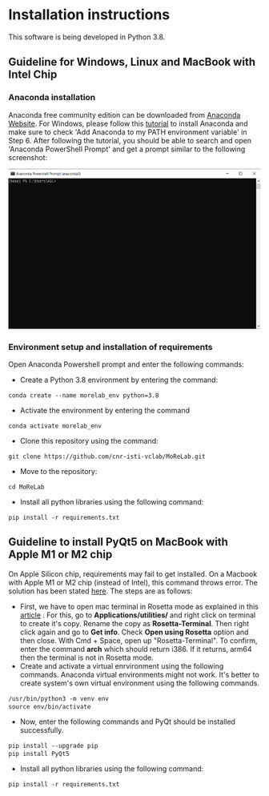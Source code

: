 # Installation instructions
This software is being developed in Python 3.8.

## Guideline for Windows, Linux and MacBook with Intel Chip

### Anaconda installation
Anaconda free community edition can be downloaded from [Anaconda Website](https://www.anaconda.com/products/distribution). For Windows, please follow this [tutorial](https://www.datacamp.com/tutorial/installing-anaconda-windows) to install Anaconda and make sure to check 'Add Anaconda to my PATH environment variable' in Step 6. After following the tutorial, you should be able to search and open 'Anaconda PowerShell Prompt' and get a prompt similar to the following screenshot:
<p align="center">
  <img width="550" height="320" src="https://github.com/cnr-isti-vclab/MoReLab/blob/main/readme_images/prompt_screenshot.png">
</p>

### Environment setup and installation of requirements
Open Anaconda Powershell prompt and enter the following commands:

- Create a Python 3.8 environment by entering the command:
~~~
conda create --name morelab_env python=3.8
~~~

- Activate the environment by entering the command
~~~
conda activate morelab_env
~~~

- Clone this repository using the command:
~~~
git clone https://github.com/cnr-isti-vclab/MoReLab.git
~~~

- Move to the repository:
~~~
cd MoReLab
~~~

- Install all python libraries using the following command:
~~~
pip install -r requirements.txt
~~~



## Guideline to install PyQt5 on MacBook with Apple M1 or M2 chip
On Apple Silicon chip, requirements may fail to get installed. On a Macbook with Apple M1 or M2 chip (instead of Intel), this command throws error. The solution has been stated [here](https://stackoverflow.com/questions/65901162/how-can-i-run-pyqt5-on-my-mac-with-m1chip). The steps are as follows:
- First, we have to open mac terminal in Rosetta mode as explained in this [article](https://dev.to/courier/tips-and-tricks-to-setup-your-apple-m1-for-development-547g) . For this, go to **Applications/utilities/** and right click on terminal to create it's copy. Rename the copy as **Rosetta-Terminal**. Then right click again and go to **Get info**. Check  **Open using Rosetta** option and then close. With Cmd + Space, open up "Rosetta-Terminal". To confirm, enter the command **arch** which should return i386. If it returns, arm64 then the terminal is not in Rosetta mode.
- Create and activate a virtual enrvironment using the following commands. Anaconda virtual environments might not work. It's better to create system's own virtual environment using the following commands.
~~~
/usr/bin/python3 -m venv env
source env/bin/activate
~~~
- Now, enter the following commands and PyQt should be installed successfully.
~~~
pip install --upgrade pip
pip install PyQt5
~~~

- Install all python libraries using the following command:
~~~
pip install -r requirements.txt
~~~



